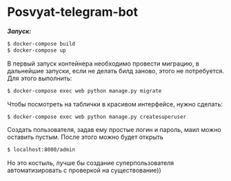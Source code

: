 # Posvyat-telegram-bot
***Запуск:***
```sh
$ docker-compose build
$ docker-compose up
```
В первый запуск контейнера необходимо провести миграцию, в дальнейшие запуски, если не делать билд заново, этого не потребуется. Для этого выполнить: 
```sh
$ docker-compose exec web python manage.py migrate
```
Чтобы посмотреть на таблички в красивом интерфейсе, нужно сделать:
```sh
$ docker-compose exec web python manage.py createsuperuser
```
Создать пользователя, задав ему простые логин и пароль, маил можно оставить пустым.
После этого можно будет открыть 
```sh
$ localhost:8000/admin
```
Но это костыль, лучше бы создание суперпользователя автоматизировать с проверкой на существование))
